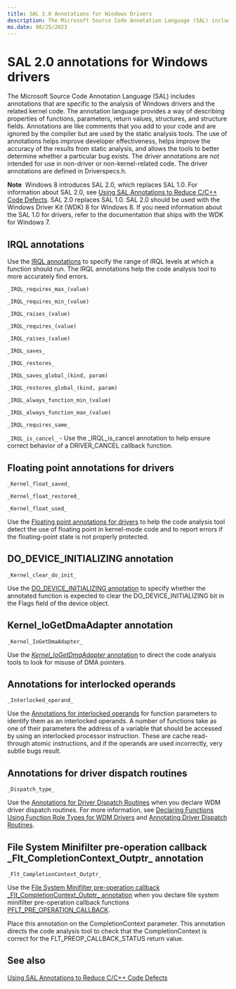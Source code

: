```yaml
---
title: SAL 2.0 Annotations for Windows Drivers
description: The Microsoft Source Code Annotation Language (SAL) includes annotations that are specific to the analysis of Windows drivers and the related kernel code.
ms.date: 08/25/2023
---
```


# SAL 2.0 annotations for Windows drivers

The Microsoft Source Code Annotation Language (SAL) includes annotations that are specific to the analysis of Windows drivers and the related kernel code. The annotation language provides a way of describing properties of functions, parameters, return values, structures, and structure fields. Annotations are like comments that you add to your code and are ignored by the compiler but are used by the static analysis tools. The use of annotations helps improve developer effectiveness, helps improve the accuracy of the results from static analysis, and allows the tools to better determine whether a particular bug exists. The driver annotations are not intended for use in non-driver or non-kernel-related code. The driver annotations are defined in Driverspecs.h.

**Note**  Windows 8 introduces SAL 2.0, which replaces SAL 1.0. For information about SAL 2.0, see [Using SAL Annotations to Reduce C/C++ Code Defects](/cpp/code-quality/using-sal-annotations-to-reduce-c-cpp-code-defects). SAL 2.0 replaces SAL 1.0. SAL 2.0 should be used with the Windows Driver Kit (WDK) 8 for Windows 8. If you need information about the SAL 1.0 for drivers, refer to the documentation that ships with the WDK for Windows 7.

## IRQL annotations

Use the [IRQL annotations](irql-annotations-for-drivers.md) to specify the range of IRQL levels at which a function should run. The IRQL annotations help the code analysis tool to more accurately find errors.

`_IRQL_requires_max_(value)`

`_IRQL_requires_min_(value)`

`_IRQL_raises_(value)`

`_IRQL_requires_(value)`

`_IRQL_raises_(value)`

`_IRQL_saves_`

`_IRQL_restores_`

`_IRQL_saves_global_(kind, param)`

`_IRQL_restores_global_(kind, param)`

`_IRQL_always_function_min_(value)`

`_IRQL_always_function_max_(value)`

`_IRQL_requires_same_`

`_IRQL_is_cancel_` - Use the \_IRQL_is_cancel annotation to help ensure correct behavior of a DRIVER\_CANCEL callback function.

## Floating point annotations for drivers

`_Kernel_float_saved_`

`_Kernel_float_restored_`

`_Kernel_float_used_`

Use the [Floating point annotations for drivers](floating-point-annotations-for-drivers.md) to help the code analysis tool detect the use of floating point in kernel-mode code and to report errors if the floating-point state is not properly protected.

## DO_DEVICE_INITIALIZING annotation

`_Kernel_clear_do_init_`

Use the [DO_DEVICE_INITIALIZING annotation](do-device-initializing-annotation-for-drivers.md)
 to specify whether the annotated function is expected to clear the DO\_DEVICE\_INITIALIZING bit in the Flags field of the device object.

## Kernel_IoGetDmaAdapter annotation

`_Kernel_IoGetDmaAdapter_`

Use the [_Kernel_IoGetDmaAdapter_ annotation](-kernel-iogetdmaadapter--annotation-for-drivers.md)
to direct the code analysis tools to look for misuse of DMA pointers.

## Annotations for interlocked operands

`_Interlocked_operand_`

Use the [Annotations for interlocked operands](driver-annotations-for-interlocked-operands.md) for function parameters to identify them as an interlocked operands. A number of functions take as one of their parameters the address of a variable that should be accessed by using an interlocked processor instruction. These are cache read-through atomic instructions, and if the operands are used incorrectly, very subtle bugs result.

## Annotations for driver dispatch routines

`_Dispatch_type_`

Use the [Annotations for Driver Dispatch Routines](declaring-functions-using-function-role-types-for-wdm-drivers.md#annotating_driver_dispatch_routines) when you declare WDM driver dispatch routines. 
For more information, see [Declaring Functions Using Function Role Types for WDM Drivers](declaring-functions-using-function-role-types-for-wdm-drivers.md) and [Annotating Driver Dispatch Routines](declaring-functions-using-function-role-types-for-wdm-drivers.md#annotating_driver_dispatch_routines).

##  File System Minifilter pre-operation callback \_Flt\_CompletionContext\_Outptr\_ annotation

`_Flt_CompletionContext_Outptr_`

Use the [File System Minifilter pre-operation callback \_Flt\_CompletionContext\_Outptr\_ annotation](-flt-completioncontext-outptr--annotation.md) when you declare file system minifilter pre-operation callback functions [PFLT_PRE_OPERATION_CALLBACK](/windows-hardware/drivers/ddi/fltkernel/nc-fltkernel-pflt_pre_operation_callback).

Place this annotation on the CompletionContext parameter. This annotation directs the code analysis tool to check that the CompletionContext is correct for the FLT\_PREOP\_CALLBACK\_STATUS return value.

## See also

[Using SAL Annotations to Reduce C/C++ Code Defects](/cpp/code-quality/using-sal-annotations-to-reduce-c-cpp-code-defects)
